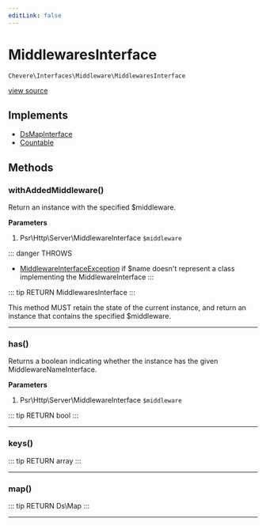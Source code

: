 ```yaml
---
editLink: false
---
```


# MiddlewaresInterface

`Chevere\Interfaces\Middleware\MiddlewaresInterface`

[view source](https://github.com/chevere/chevere/blob/master/interfaces/Middleware/MiddlewaresInterface.php)

## Implements

- [DsMapInterface](../DataStructures/DsMapInterface.md)
- [Countable](https://www.php.net/manual/class.countable)

## Methods

### withAddedMiddleware()

Return an instance with the specified $middleware.

**Parameters**

1. Psr\Http\Server\MiddlewareInterface `$middleware`

::: danger THROWS
- [MiddlewareInterfaceException](../../Exceptions/Middleware/MiddlewareInterfaceException.md)
if $name doesn't represent a class implementing the MiddlewareInterface
:::

::: tip RETURN
MiddlewaresInterface
:::

This method MUST retain the state of the current instance, and return
an instance that contains the specified $middleware.

---

### has()

Returns a boolean indicating whether the instance has the given MiddlewareNameInterface.

**Parameters**

1. Psr\Http\Server\MiddlewareInterface `$middleware`

::: tip RETURN
bool
:::

---

### keys()

::: tip RETURN
array
:::

---

### map()

::: tip RETURN
Ds\Map
:::

---
